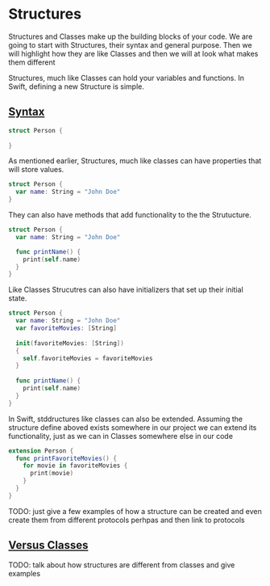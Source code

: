 # Structures

Structures and Classes make up the building blocks of your code. We are going to start with Structures, their syntax and general purpose. Then we will highlight how they are like Classes and then we will at look what makes them different

Structures, much like Classes can hold your variables and functions. In Swift, defining a new Structure is simple. 

## [Syntax](#syntax)
````Swift
struct Person {
  
}
````
As mentioned earlier, Structures, much like classes can have properties that will store values.

````Swift
struct Person {
  var name: String = "John Doe"
}
````
They can also have methods that add functionality to the the Strutucture.

````Swift
struct Person {
  var name: String = "John Doe"

  func printName() {
    print(self.name)
  }
}
````
Like Classes Strucutres can also have initializers that set up their initial state.

````Swift
struct Person {
  var name: String = "John Doe"
  var favoriteMovies: [String]
  
  init(favoriteMovies: [String])
  {
    self.favoriteMovies = favoriteMovies
  }
  
  func printName() {
    print(self.name)
  }
}
````
In Swift, stddructures like classes can also be extended. Assuming the structure define aboved exists somewhere in our project we can extend its functionality, just as we can in Classes somewhere else in our code 

````Swift
extension Person {
  func printFavoriteMovies() {
    for movie in favoriteMovies {
      print(movie)
    }
  }
}
````

TODO: just give a few examples of how a structure can be created and even create them from different protocols perhpas and then link to protocols

## [Versus Classes](#versus-classes)

TODO: talk about how structures are different from classes and give examples

